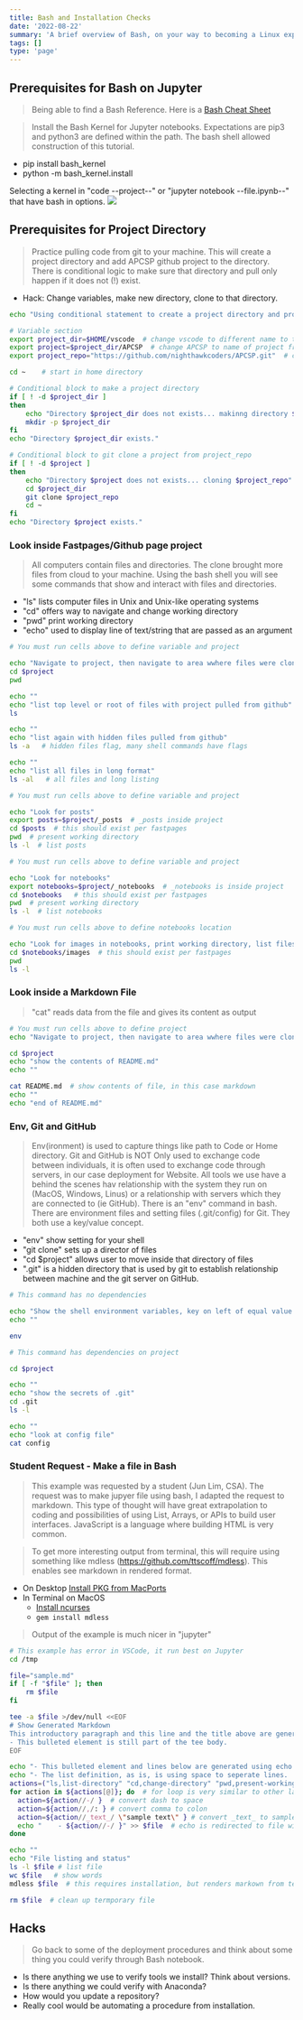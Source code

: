 ```yaml
---
title: Bash and Installation Checks
date: '2022-08-22'
summary: 'A brief overview of Bash, on your way to becoming a Linux expert.  When a computer boots up, a kernel (MacOS, Windows, Linux) is started.  This kernel provides a shell that allows user to interact with a most basic set of commands.  Typically, the casual user will not interact with the shell using a Desktop User Interface.  To activate the shell directly, users will run a "terminal", "command", "powershell" through the Desktop, VS Code or by activating "console" while on a cloud computer like AWS.'
tags: []
type: 'page'
---
```


## Prerequisites for Bash on Jupyter

> Being able to find a Bash Reference. Here is a [Bash Cheat Sheet](https://www.pcwdld.com/bash-cheat-sheet)

> Install the Bash Kernel for Jupyter notebooks. Expectations are pip3 and python3 are defined within the path. The bash shell allowed construction of this tutorial.

- pip install bash_kernel
- python -m bash_kernel.install

Selecting a kernel in "code --project--" or "jupyter notebook --file.ipynb--" that have bash in options.
![](https://nighthawkcoders.github.io/APCSA/images/copied_from_nb/images/kernels.png)

## Prerequisites for Project Directory

> Practice pulling code from git to your machine. This will create a project directory and add APCSP github project to the directory. There is conditional logic to make sure that directory and pull only happen if it does not (!) exist.

- Hack: Change variables, make new directory, clone to that directory.

```bash
echo "Using conditional statement to create a project directory and project"

# Variable section
export project_dir=$HOME/vscode  # change vscode to different name to test git clone
export project=$project_dir/APCSP  # change APCSP to name of project from git clone
export project_repo="https://github.com/nighthawkcoders/APCSP.git"  # change to project of choice

cd ~    # start in home directory

# Conditional block to make a project directory
if [ ! -d $project_dir ]
then
    echo "Directory $project_dir does not exists... makinng directory $project_dir"
    mkdir -p $project_dir
fi
echo "Directory $project_dir exists."

# Conditional block to git clone a project from project_repo
if [ ! -d $project ]
then
    echo "Directory $project does not exists... cloning $project_repo"
    cd $project_dir
    git clone $project_repo
    cd ~
fi
echo "Directory $project exists."
```

### Look inside Fastpages/Github page project

> All computers contain files and directories. The clone brought more files from cloud to your machine. Using the bash shell you will see some commands that show and interact with files and directories.

- "ls" lists computer files in Unix and Unix-like operating systems
- "cd" offers way to navigate and change working directory
- "pwd" print working directory
- "echo" used to display line of text/string that are passed as an argument

```bash
# You must run cells above to define variable and project

echo "Navigate to project, then navigate to area wwhere files were cloned"
cd $project
pwd

echo ""
echo "list top level or root of files with project pulled from github"
ls

echo ""
echo "list again with hidden files pulled from github"
ls -a   # hidden files flag, many shell commands have flags

echo ""
echo "list all files in long format"
ls -al   # all files and long listing
```

```bash
# You must run cells above to define variable and project

echo "Look for posts"
export posts=$project/_posts  # _posts inside project
cd $posts  # this should exist per fastpages
pwd  # present working directory
ls -l  # list posts
```

```bash
# You must run cells above to define variable and project

echo "Look for notebooks"
export notebooks=$project/_notebooks  # _notebooks is inside project
cd $notebooks   # this should exist per fastpages
pwd  # present working directory
ls -l  # list notebooks
```

```bash
# You must run cells above to define notebooks location

echo "Look for images in notebooks, print working directory, list files"
cd $notebooks/images  # this should exist per fastpages
pwd
ls -l
```

### Look inside a Markdown File

> "cat" reads data from the file and gives its content as output

```bash
# You must run cells above to define project
echo "Navigate to project, then navigate to area wwhere files were cloned"

cd $project
echo "show the contents of README.md"
echo ""

cat README.md  # show contents of file, in this case markdown
echo ""
echo "end of README.md"

```

### Env, Git and GitHub

> Env(ironment) is used to capture things like path to Code or Home directory. Git and GitHub is NOT Only used to exchange code between individuals, it is often used to exchange code through servers, in our case deployment for Website. All tools we use have a behind the scenes hav relationship with the system they run on (MacOS, Windows, Linus) or a relationship with servers which they are connected to (ie GitHub). There is an "env" command in bash. There are environment files and setting files (.git/config) for Git. They both use a key/value concept.

- "env" show setting for your shell
- "git clone" sets up a director of files
- "cd $project" allows user to move inside that directory of files
- ".git" is a hidden directory that is used by git to establish relationship between machine and the git server on GitHub.

```bash
# This command has no dependencies

echo "Show the shell environment variables, key on left of equal value on right"
echo ""

env
```

```bash
# This command has dependencies on project

cd $project

echo ""
echo "show the secrets of .git"
cd .git
ls -l

echo ""
echo "look at config file"
cat config
```

### Student Request - Make a file in Bash

> This example was requested by a student (Jun Lim, CSA). The request was to make jupyer file using bash, I adapted the request to markdown. This type of thought will have great extrapolation to coding and possibilities of using List, Arrays, or APIs to build user interfaces. JavaScript is a language where building HTML is very common.

> To get more interesting output from terminal, this will require using something like mdless (https://github.com/ttscoff/mdless). This enables see markdown in rendered format.

- On Desktop [Install PKG from MacPorts](https://www.macports.org/install.php)
- In Terminal on MacOS
  - [Install ncurses](https://ports.macports.org/port/ncurses/)
  - `gem install mdless`

> Output of the example is much nicer in "jupyter"

```bash
# This example has error in VSCode, it run best on Jupyter
cd /tmp

file="sample.md"
if [ -f "$file" ]; then
    rm $file
fi

tee -a $file >/dev/null <<EOF
# Show Generated Markdown
This introductory paragraph and this line and the title above are generated using tee with the standard input (<<) redirection operator.
- This bulleted element is still part of the tee body.
EOF

echo "- This bulleted element and lines below are generated using echo with standard output (>>) redirection operator." >> $file
echo "- The list definition, as is, is using space to seperate lines.  Thus the use of commas and hyphens in output." >> $file
actions=("ls,list-directory" "cd,change-directory" "pwd,present-working-directory" "if-then-fi,test-condition" "env,bash-environment-variables" "cat,view-file-contents" "tee,write-to-output" "echo,display-content-of-string" "echo_text_>\$file,write-content-to-file" "echo_text_>>\$file,append-content-to-file")
for action in ${actions[@]}; do  # for loop is very similar to other language, though [@], semi-colon, do are new
  action=${action//-/ }  # convert dash to space
  action=${action//,/: } # convert comma to colon
  action=${action//_text_/ \"sample text\" } # convert _text_ to sample text, note escape character \ to avoid "" having meaning
  echo "    - ${action//-/ }" >> $file  # echo is redirected to file with >>
done

echo ""
echo "File listing and status"
ls -l $file # list file
wc $file   # show words
mdless $file  # this requires installation, but renders markown from terminal

rm $file  # clean up termporary file
```

## Hacks

> Go back to some of the deployment procedures and think about some thing you could verify through Bash notebook.

- Is there anything we use to verify tools we install? Think about versions.
- Is there anything we could verify with Anaconda?
- How would you update a repository?
- Really cool would be automating a procedure from installation.
